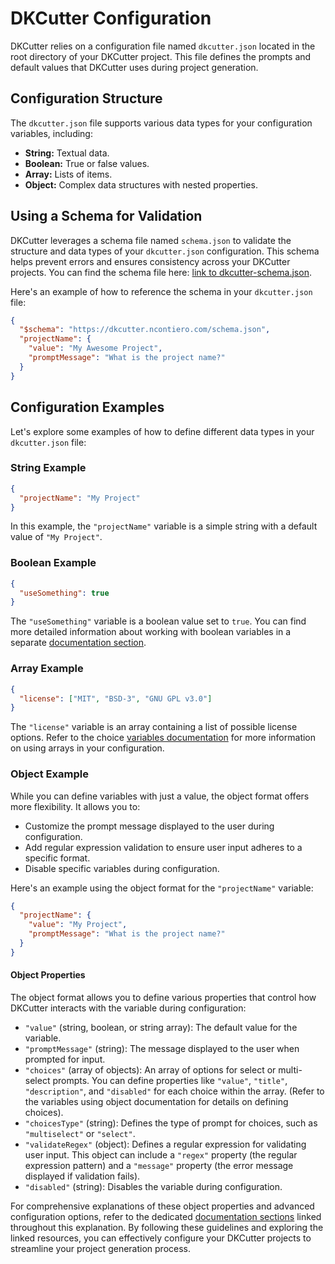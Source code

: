 # DKCutter Configuration

DKCutter relies on a configuration file named `dkcutter.json` located in the root directory of your DKCutter project. This file defines the prompts and default values that DKCutter uses during project generation.

## Configuration Structure

The `dkcutter.json` file supports various data types for your configuration variables, including:

- **String:** Textual data.
- **Boolean:** True or false values.
- **Array:** Lists of items.
- **Object:** Complex data structures with nested properties.

## Using a Schema for Validation

DKCutter leverages a schema file named `schema.json` to validate the structure and data types of your `dkcutter.json` configuration. This schema helps prevent errors and ensures consistency across your DKCutter projects. You can find the schema file here: [link to dkcutter-schema.json](https://dkcutter.ncontiero.com/schema.json).

Here's an example of how to reference the schema in your `dkcutter.json` file:

```json title="dkcutter.json"
{
  "$schema": "https://dkcutter.ncontiero.com/schema.json",
  "projectName": {
    "value": "My Awesome Project",
    "promptMessage": "What is the project name?"
  }
}
```

## Configuration Examples

Let's explore some examples of how to define different data types in your `dkcutter.json` file:

### String Example

```json
{
  "projectName": "My Project"
}
```

In this example, the `"projectName"` variable is a simple string with a default value of `"My Project"`.

### Boolean Example

```json
{
  "useSomething": true
}
```

The `"useSomething"` variable is a boolean value set to `true`. You can find more detailed information about working with boolean variables in a separate [documentation section](./boolean-variables.md).

### Array Example

```json
{
  "license": ["MIT", "BSD-3", "GNU GPL v3.0"]
}
```

The `"license"` variable is an array containing a list of possible license options. Refer to the choice [variables documentation](./choice-variables.md) for more information on using arrays in your configuration.

### Object Example

While you can define variables with just a value, the object format offers more flexibility. It allows you to:

- Customize the prompt message displayed to the user during configuration.
- Add regular expression validation to ensure user input adheres to a specific format.
- Disable specific variables during configuration.

Here's an example using the object format for the `"projectName"` variable:

```json
{
  "projectName": {
    "value": "My Project",
    "promptMessage": "What is the project name?"
  }
}
```

#### Object Properties

The object format allows you to define various properties that control how DKCutter interacts with the variable during configuration:

- `"value"` (string, boolean, or string array): The default value for the variable.
- `"promptMessage"` (string): The message displayed to the user when prompted for input.
- `"choices"` (array of objects): An array of options for select or multi-select prompts. You can define properties like `"value"`, `"title"`, `"description"`, and `"disabled"` for each choice within the array. (Refer to the variables using object documentation for details on defining choices).
- `"choicesType"` (string): Defines the type of prompt for choices, such as `"multiselect"` or `"select"`.
- `"validateRegex"` (object): Defines a regular expression for validating user input. This object can include a `"regex"` property (the regular expression pattern) and a `"message"` property (the error message displayed if validation fails).
- `"disabled"` (string): Disables the variable during configuration.

For comprehensive explanations of these object properties and advanced configuration options, refer to the dedicated [documentation sections](./variables-using-object.md) linked throughout this explanation. By following these guidelines and exploring the linked resources, you can effectively configure your DKCutter projects to streamline your project generation process.
